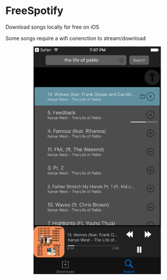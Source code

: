 # FreeSpotify 
Download songs locally for free on iOS 

Some songs require a wifi conenction to stream/download

<p align="center">
  <img src="https://github.com/stokatyan/FreeSpotify/blob/master/Screen%20Shot.png" width="350"/>
</p>
